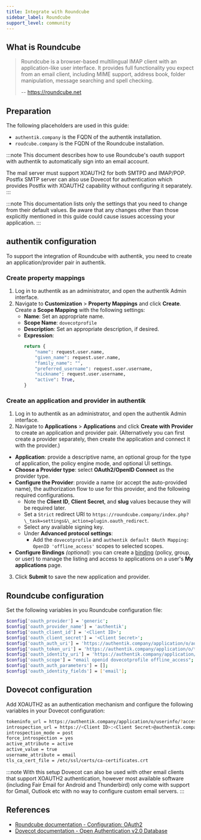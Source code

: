 ```yaml
---
title: Integrate with Roundcube
sidebar_label: Roundcube
support_level: community
---
```


## What is Roundcube

> Roundcube is a browser-based multilingual IMAP client with an application-like user interface. It provides full functionality you expect from an email client, including MIME support, address book, folder manipulation, message searching and spell checking.
>
> -- https://roundcube.net

## Preparation

The following placeholders are used in this guide:

- `authentik.company` is the FQDN of the authentik installation.
- `roudcube.company` is the FQDN of the Roundcube installation.

:::note
This document describes how to use Roundcube's oauth support with authentik to automatically sign into an email account.

The mail server must support XOAUTH2 for both SMTPD and IMAP/POP. Postfix SMTP server can also use Dovecot for authentication which provides Postfix with XOAUTH2 capability without configuring it separately.
:::

:::note
This documentation lists only the settings that you need to change from their default values. Be aware that any changes other than those explicitly mentioned in this guide could cause issues accessing your application.
:::

## authentik configuration

To support the integration of Roundcube with authentik, you need to create an application/provider pair in authentik.

### Create property mappings

1. Log in to authentik as an administrator, and open the authentik Admin interface.
2. Navigate to **Customization** > **Property Mappings** and click **Create**. Create a **Scope Mapping** with the following settings:
    - **Name**: Set an appropriate name.
    - **Scope Name**: `dovecotprofile`
    - **Description**: Set an appropriate description, if desired.
    - **Expression**:
        ```python
        return {
            "name": request.user.name,
            "given_name": request.user.name,
            "family_name": "",
            "preferred_username": request.user.username,
            "nickname": request.user.username,
            "active": True,
        }
        ```

### Create an application and provider in authentik

1. Log in to authentik as an administrator, and open the authentik Admin interface.
2. Navigate to **Applications** > **Applications** and click **Create with Provider** to create an application and provider pair. (Alternatively you can first create a provider separately, then create the application and connect it with the provider.)

- **Application**: provide a descriptive name, an optional group for the type of application, the policy engine mode, and optional UI settings.
- **Choose a Provider type**: select **OAuth2/OpenID Connect** as the provider type.
- **Configure the Provider**: provide a name (or accept the auto-provided name), the authorization flow to use for this provider, and the following required configurations.
    - Note the **Client ID**, **Client Secret**, and **slug** values because they will be required later.
    - Set a `Strict` redirect URI to `https://roundcube.company/index.php?\_task=settings&\_action=plugin.oauth_redirect`.
    - Select any available signing key.
    - Under **Advanced protocol settings**:
        - Add the `dovecotprofile` and `authentik default OAuth Mapping: OpenID 'offline_access'` scopes to selected scopes.
- **Configure Bindings** _(optional)_: you can create a [binding](/docs/add-secure-apps/flows-stages/bindings/) (policy, group, or user) to manage the listing and access to applications on a user's **My applications** page.

3. Click **Submit** to save the new application and provider.

## Roundcube configuration

Set the following variables in you Roundcube configuration file:

```sh
$config['oauth_provider'] = 'generic';
$config['oauth_provider_name'] = 'authentik';
$config['oauth_client_id'] = '<Client ID>';
$config['oauth_client_secret'] = '<Client Secret>';
$config['oauth_auth_uri'] = 'https://authentik.company/application/o/authorize/';
$config['oauth_token_uri'] = 'https://authentik.company/application/o/token/';
$config['oauth_identity_uri'] = 'https://authentik.company/application/o/userinfo/';
$config['oauth_scope'] = "email openid dovecotprofile offline_access";
$config['oauth_auth_parameters'] = [];
$config['oauth_identity_fields'] = ['email'];
```

## Dovecot configuration

Add XOAUTH2 as an authentication mechanism and configure the following variables in your Dovecot configuration:

```sh
tokeninfo_url = https://authentik.company/application/o/userinfo/?access_token=
introspection_url = https://<Client ID>:<Client Secret>@authentik.company/application/o/introspect/
introspection_mode = post
force_introspection = yes
active_attribute = active
active_value = true
username_attribute = email
tls_ca_cert_file = /etc/ssl/certs/ca-certificates.crt
```

:::note
With this setup Dovecot can also be used with other email clients that support XOAUTH2 authentication, however most available software (including Fair Email for Android and Thunderbird) only come with support for Gmail, Outlook etc with no way to configure custom email servers.
:::

## References

- [Roundcube documentation - Configuration: OAuth2](https://github.com/roundcube/roundcubemail/wiki/Configuration:-OAuth2)
- [Dovecot documentation - Open Authentication v2.0 Database](https://doc.dovecot.org/main/core/config/auth/databases/oauth2.html)
